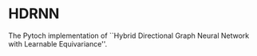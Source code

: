 # HDRNN
The Pytoch implementation of ``Hybrid Directional Graph Neural Network with Learnable Equivariance''.

